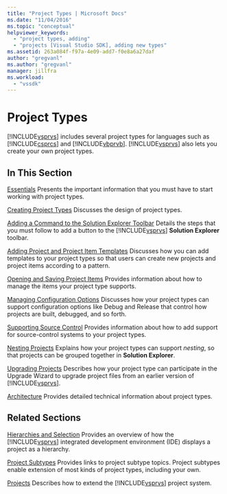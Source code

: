 ```yaml
---
title: "Project Types | Microsoft Docs"
ms.date: "11/04/2016"
ms.topic: "conceptual"
helpviewer_keywords:
  - "project types, adding"
  - "projects [Visual Studio SDK], adding new types"
ms.assetid: 263a084f-f97a-4e09-add7-f0e8a6a27daf
author: "gregvanl"
ms.author: "gregvanl"
manager: jillfra
ms.workload:
  - "vssdk"
---
```

# Project Types
[!INCLUDE[vsprvs](../../code-quality/includes/vsprvs_md.md)] includes several project types for languages such as [!INCLUDE[csprcs](../../data-tools/includes/csprcs_md.md)] and [!INCLUDE[vbprvb](../../code-quality/includes/vbprvb_md.md)]. [!INCLUDE[vsprvs](../../code-quality/includes/vsprvs_md.md)] also lets you create your own project types.

## In This Section
 [Essentials](../../extensibility/internals/project-type-essentials.md)
 Presents the important information that you must have to start working with project types.

 [Creating Project Types](../../extensibility/internals/creating-project-types.md)
 Discusses the design of project types.

 [Adding a Command to the Solution Explorer Toolbar](../../extensibility/adding-a-command-to-the-solution-explorer-toolbar.md)
 Details the steps that you must follow to add a button to the [!INCLUDE[vsprvs](../../code-quality/includes/vsprvs_md.md)] **Solution Explorer** toolbar.

 [Adding Project and Project Item Templates](../../extensibility/internals/adding-project-and-project-item-templates.md)
 Discusses how you can add templates to your project types so that users can create new projects and project items according to a pattern.

 [Opening and Saving Project Items](../../extensibility/internals/opening-and-saving-project-items.md)
 Provides information about how to manage the items your project type supports.

 [Managing Configuration Options](../../extensibility/internals/managing-configuration-options.md)
 Discusses how your project types can support configuration options like Debug and Release that control how projects are built, debugged, and so forth.

 [Supporting Source Control](../../extensibility/internals/supporting-source-control.md)
 Provides information about how to add support for source-control systems to your project types.

 [Nesting Projects](../../extensibility/internals/nesting-projects.md)
 Explains how your project types can support *nesting*, so that projects can be grouped together in **Solution Explorer**.

 [Upgrading Projects](../../extensibility/internals/upgrading-projects.md)
 Describes how your project type can participate in the Upgrade Wizard to upgrade project files from an earlier version of [!INCLUDE[vsprvs](../../code-quality/includes/vsprvs_md.md)].

 [Architecture](../../extensibility/internals/project-types-architecture.md)
 Provides detailed technical information about project types.

## Related Sections
 [Hierarchies and Selection](../../extensibility/internals/hierarchies-and-selection.md)
 Provides an overview of how the [!INCLUDE[vsprvs](../../code-quality/includes/vsprvs_md.md)] integrated development environment (IDE) displays a project as a hierarchy.

 [Project Subtypes](../../extensibility/internals/project-subtypes.md)
 Provides links to project subtype topics. Project subtypes enable extension of most kinds of project types, including your own.

 [Projects](../../extensibility/internals/projects.md)
 Describes how to extend the [!INCLUDE[vsprvs](../../code-quality/includes/vsprvs_md.md)] project system.